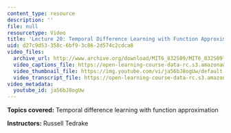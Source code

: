 ```yaml
---
content_type: resource
description: ''
file: null
resourcetype: Video
title: 'Lecture 20: Temporal Difference Learning with Function Approximation'
uid: d27c9d53-358c-6bf9-3c86-2d574c2cdca8
video_files:
  archive_url: http://www.archive.org/download/MIT6_832S09/MIT6_832S09lec20_300k.mp4
  video_captions_file: https://open-learning-course-data-rc.s3.amazonaws.com/6-832-underactuated-robotics-spring-2009/172b03f02c5759ffa91a42e1bc653531_ja56bJ8ogUw.vtt
  video_thumbnail_file: https://img.youtube.com/vi/ja56bJ8ogUw/default.jpg
  video_transcript_file: https://open-learning-course-data-rc.s3.amazonaws.com/6-832-underactuated-robotics-spring-2009/e5c60ab87fda2593c6e63d5956a1bda3_ja56bJ8ogUw.pdf
video_metadata:
  youtube_id: ja56bJ8ogUw
---
```


**Topics covered:** Temporal difference learning with function approximation

**Instructors:** Russell Tedrake